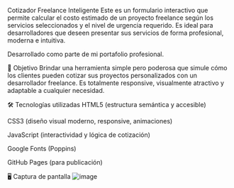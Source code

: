 Cotizador Freelance Inteligente
Este es un formulario interactivo que permite calcular el costo estimado de un proyecto freelance según los servicios seleccionados y el nivel de urgencia requerido. Es ideal para desarrolladores que deseen presentar sus servicios de forma profesional, moderna e intuitiva.

Desarrollado como parte de mi portafolio profesional.

🎯 Objetivo
Brindar una herramienta simple pero poderosa que simule cómo los clientes pueden cotizar sus proyectos personalizados con un desarrollador freelance. Es totalmente responsive, visualmente atractivo y adaptable a cualquier necesidad.

🛠️ Tecnologías utilizadas
HTML5 (estructura semántica y accesible)

CSS3 (diseño visual moderno, responsive, animaciones)

JavaScript (interactividad y lógica de cotización)

Google Fonts (Poppins)

GitHub Pages (para publicación)

🖥️ Captura de pantalla
![image](https://github.com/user-attachments/assets/6cb9a4e7-6006-4602-8edb-8c1d0793e07b)

